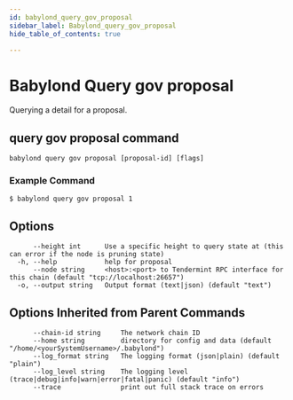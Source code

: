 ```yaml
---
id: babylond_query_gov_proposal
sidebar_label: Babylond_query_gov_proposal
hide_table_of_contents: true

---
```


# Babylond Query gov proposal
Querying a detail for a proposal.
## query gov proposal command
```
babylond query gov proposal [proposal-id] [flags]
```
### Example Command
```
$ babylond query gov proposal 1
```
## Options
```
      --height int      Use a specific height to query state at (this can error if the node is pruning state)
  -h, --help            help for proposal
      --node string     <host>:<port> to Tendermint RPC interface for this chain (default "tcp://localhost:26657")
  -o, --output string   Output format (text|json) (default "text")
```
## Options Inherited from Parent Commands
```
      --chain-id string     The network chain ID
      --home string         directory for config and data (default "/home/<yourSystemUsername>/.babylond")
      --log_format string   The logging format (json|plain) (default "plain")
      --log_level string    The logging level (trace|debug|info|warn|error|fatal|panic) (default "info")
      --trace               print out full stack trace on errors
```